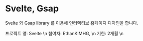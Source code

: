 # Svelte, Gsap

Svelte 와 Gsap library 를 이용해 인터렉티브 홈페이지 디자인을 합니다.

프로젝트 명: Svelte \n
참여자: EthanKIMHG, \n
기한: 2개월 \n
